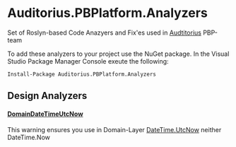 # Auditorius.PBPlatform.Analyzers

Set of Roslyn-based Code Anazyers and Fix'es used in [Audtitorius](http://td.auditorius.ru/) PBP-team

To add these analyzers to your project use the NuGet package. In the Visual Studio Package Manager Console exeute the following:

`Install-Package Auditorius.PBPlatform.Analyzers`
  
## Design Analyzers ##
#### [DomainDateTimeUtcNow](https://github.com/SvyatSlav/Auditorius.PBPlatform.Analyzers/blob/master/Auditorius.PBPlatform.Analyzers/Auditorius.PBPlatform.Analyzers/Rules/DomainDateTimeUtcNowAnalyzer.cs) ####
This warning ensures you use in Domain-Layer [DateTime.UtcNow](https://msdn.microsoft.com/library/system.datetime.utcnow(v=vs.110).aspx) neither DateTime.Now
